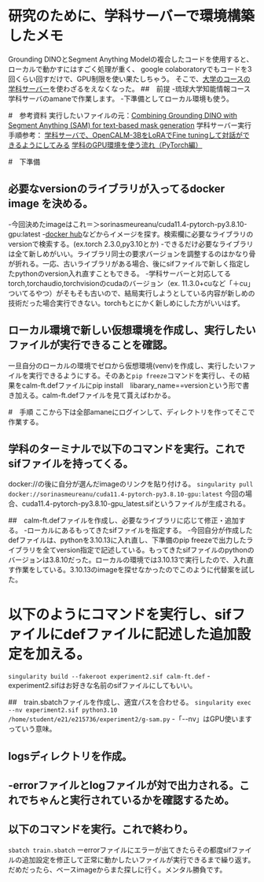 # 研究のために、学科サーバーで環境構築したメモ
Grounding DINOとSegment Anything Modelの複合したコードを使用すると、ローカルで動かすにはすごく処理が重く、
google colaboratoryでもコードを3回くらい回すだけで、GPU制限を使い果たしちゃう。
そこで、[大学のコースの学科サーバー](https://ie.u-ryukyu.ac.jp/syskan/service/singularity/)を使わざるをえなくなった。
##　前提
-琉球大学知能情報コース学科サーバのamaneで作業します。
-下準備としてローカル環境も使う。

#　参考資料
実行したいファイルの元：[Combining Grounding DINO with Segment Anything (SAM) for text-based mask generation](https://github.com/NielsRogge/Transformers-Tutorials/blob/master/Grounding%20DINO/GroundingDINO_with_Segment_Anything.ipynb)
学科サーバー実行手順参考：
[学科サーバで、OpenCALM-3BをLoRAでFine tuningして対話ができるようにしてみる](https://github.com/naltoma/open-calm-finetuning)
[学科のGPU環境を使う流れ（PyTorch編）](https://scrapbox.io/ie-ryukyu/%E5%AD%A6%E7%A7%91%E3%81%AEGPU%E7%92%B0%E5%A2%83%E3%82%92%E4%BD%BF%E3%81%86%E6%B5%81%E3%82%8C%EF%BC%88PyTorch%E7%B7%A8%EF%BC%89)

#　下準備
## 必要なversionのライブラリが入ってるdocker image を決める。
-今回決めたimageはこれ＝＞sorinasmeureanu/cuda11.4-pytorch-py3.8.10-gpu:latest
-[docker hub](https://hub.docker.com/)などからイメージを探す。検索欄に必要なライブラリのversionで検索する。(ex.torch 2.3.0,py3.10とか)
-できるだけ必要なライブラリは全て新しめがいい。ライブラリ同士の要求バージョンを調整するのはかなり骨が折れる。一応、古いライブラリがある場合、後にsifファイルで新しく指定したpythonのversion入れ直すこともできる。
-学科サーバーと対応してるtorch,torchaudio,torchvisionのcudaのバージョン（ex. 11.3.0+cuなど「＋cu」ついてるやつ）がそもそも古いので、結局実行しようとしている内容が新しめの技術だった場合実行できない。torchもとにかく新しめにした方がいいはず。
## ローカル環境で新しい仮想環境を作成し、実行したいファイルが実行できることを確認。
一旦自分のローカルの環境でゼロから仮想環境(venv)を作成し、実行したいファイルを実行できるようにする。そのあと`pip freeze`コマンドを実行し、その結果をcalm-ft.defファイルにpip install　libarary_name==versionという形で書き加える。calm-ft.defファイルを見て貰えばわかる。

#　手順
ここから下は全部amaneにログインして、ディレクトリを作ってそこで作業する。

## 学科のターミナルで以下のコマンドを実行。これでsifファイルを持ってくる。
docker://の後に自分が選んだimageのリンクを貼り付ける。
`singularity pull docker://sorinasmeureanu/cuda11.4-pytorch-py3.8.10-gpu:latest`
今回の場合、cuda11.4-pytorch-py3.8.10-gpu_latest.sifというファイルが生成される。

##　calm-ft.defファイルを作成し、必要なライブラリに応じて修正・追加する。
-ローカルにあるもってきたsifファイルを指定する。
-今回自分が作成したdefファイルは、pythonを3.10.13に入れ直し、下準備のpip freezeで出力したライブラリを全てversion指定で記述している。もってきたsifファイルのpythonのバージョンは3.8.10だった。ローカルの環境では3.10.13で実行したので、入れ直す作業をしている。3.10.13のimageを探せなかったのでこのように代替案を試した。

# 以下のようにコマンドを実行し、sifファイルにdefファイルに記述した追加設定を加える。
`singularity build --fakeroot experiment2.sif calm-ft.def`
-experiment2.sifはお好きな名前のsifファイルにしてもいい。

##　train.sbatchファイルを作成し、適宜パスを合わせる。
`singularity exec --nv experiment2.sif python3.10  /home/student/e21/e215736/experiment2/g-sam.py`
-「--nv」はGPU使いますっていう意味。

## logsディレクトリを作成。
-errorファイルとlogファイルが対で出力される。これでちゃんと実行されているかを確認するため。
-

## 以下のコマンドを実行。これで終わり。
`sbatch train.sbatch`
ーerrorファイルにエラーが出てきたらその都度sifファイルの追加設定を修正して正常に動かしたいファイルが実行できるまで繰り返す。
だめだったら、ベースimageからまた探しに行く。メンタル勝負です。

